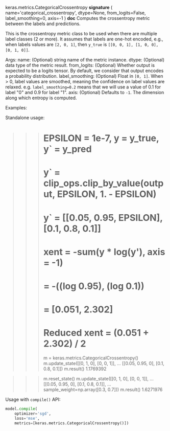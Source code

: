 keras.metrics.CategoricalCrossentropy
__signature__
(
  name='categorical_crossentropy',
  dtype=None,
  from_logits=False,
  label_smoothing=0,
  axis=-1
)
__doc__
Computes the crossentropy metric between the labels and predictions.

This is the crossentropy metric class to be used when there are multiple
label classes (2 or more). It assumes that labels are one-hot encoded,
e.g., when labels values are `[2, 0, 1]`, then
`y_true` is `[[0, 0, 1], [1, 0, 0], [0, 1, 0]]`.

Args:
    name: (Optional) string name of the metric instance.
    dtype: (Optional) data type of the metric result.
    from_logits: (Optional) Whether output is expected to be
        a logits tensor. By default, we consider that output
        encodes a probability distribution.
    label_smoothing: (Optional) Float in `[0, 1]`.
        When > 0, label values are smoothed, meaning the confidence
        on label values are relaxed. e.g. `label_smoothing=0.2` means
        that we will use a value of 0.1 for label
        "0" and 0.9 for label "1".
    axis: (Optional) Defaults to `-1`.
        The dimension along which entropy is computed.

Examples:

Standalone usage:

>>> # EPSILON = 1e-7, y = y_true, y` = y_pred
>>> # y` = clip_ops.clip_by_value(output, EPSILON, 1. - EPSILON)
>>> # y` = [[0.05, 0.95, EPSILON], [0.1, 0.8, 0.1]]
>>> # xent = -sum(y * log(y'), axis = -1)
>>> #      = -((log 0.95), (log 0.1))
>>> #      = [0.051, 2.302]
>>> # Reduced xent = (0.051 + 2.302) / 2
>>> m = keras.metrics.CategoricalCrossentropy()
>>> m.update_state([[0, 1, 0], [0, 0, 1]],
...                [[0.05, 0.95, 0], [0.1, 0.8, 0.1]])
>>> m.result()
1.1769392

>>> m.reset_state()
>>> m.update_state([[0, 1, 0], [0, 0, 1]],
...                [[0.05, 0.95, 0], [0.1, 0.8, 0.1]],
...                sample_weight=np.array([0.3, 0.7]))
>>> m.result()
1.6271976

Usage with `compile()` API:

```python
model.compile(
    optimizer='sgd',
    loss='mse',
    metrics=[keras.metrics.CategoricalCrossentropy()])
```
